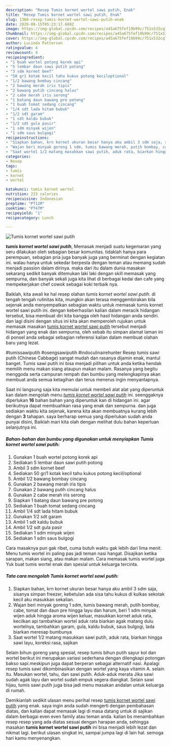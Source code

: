 ```yaml
---
description: "Resep Tumis kornet wortel sawi putih, Enak"
title: "Resep Tumis kornet wortel sawi putih, Enak"
slug: 1360-resep-tumis-kornet-wortel-sawi-putih-enak
date: 2020-08-15T05:23:17.608Z
image: https://img-global.cpcdn.com/recipes/a45a675fef19b99c/751x532cq70/tumis-kornet-wortel-sawi-putih-foto-resep-utama.jpg
thumbnail: https://img-global.cpcdn.com/recipes/a45a675fef19b99c/751x532cq70/tumis-kornet-wortel-sawi-putih-foto-resep-utama.jpg
cover: https://img-global.cpcdn.com/recipes/a45a675fef19b99c/751x532cq70/tumis-kornet-wortel-sawi-putih-foto-resep-utama.jpg
author: Lucinda Patterson
ratingvalue: 4
reviewcount: 4
recipeingredient:
- "1 buah wortel potong korek api"
- "5 lembar daun sawi putih potong"
- "3 sdm kornet beef"
- "50 gr1 kotak kecil tahu kukus potong keciloptional"
- "1/2 bawang bombay cincang"
- "2 bawang merah iris tipis"
- "2 bawang putih cincang halus"
- "2 cabe merah iris serong"
- "1 batang daun bawang pre potong"
- "1 buah tomat sedang cincang"
- "1/4 sdt lada hitam bubuk"
- "1/2 sdt garam"
- "1 sdt kaldu bubuk"
- "1/2 sdt gula pasir"
- "1 sdm minyak wijen"
- "1 sdm saus bulgogi"
recipeinstructions:
- "Siapkan bahan, krn kornet ukuran besar hanya aku ambil 3 sdm saja, sisanya simpan freezer, kebetulan ada sisa tahu kukus di kulkas sekotak kecil aku masukkan sekalian."
- "Wajan beri minyak goreng 1 sdm, tumis bawang merah, putih bombay, cabe, tomat dan daun pre hingga layu dan harum, beri 1 sdm minyak wijen aduk hingga aroma wijen keluar, masukkan kornet aduk rata, kecilkan api tambahkan wortel aduk rata biarkan agak matang dulu wortelnya, tambahkan garam, gula, kaldu bubuk, saus bulgogi, lada biarkan meresap bumbunya"
- "Saat wortel 1/2 matang masukkan sawi putih, aduk rata, biarkan hingga sawi layu, koreksi rasa, sajikan"
categories:
- Resep
tags:
- tumis
- kornet
- wortel

katakunci: tumis kornet wortel 
nutrition: 223 calories
recipecuisine: Indonesian
preptime: "PT12M"
cooktime: "PT47M"
recipeyield: "1"
recipecategory: Lunch

---
```



![Tumis kornet wortel sawi putih](https://img-global.cpcdn.com/recipes/a45a675fef19b99c/751x532cq70/tumis-kornet-wortel-sawi-putih-foto-resep-utama.jpg)

<b><i>tumis kornet wortel sawi putih</i></b>, Memasak menjadi suatu kegemaran yang seru dilakukan oleh sebagian besar komunitas. tidaklah hanya para perempuan, sebagian pria juga banyak juga yang berminat dengan kegiatan ini. walau hanya untuk sekedar berpesta dengan teman atau memang sudah menjadi passion dalam dirinya. maka dari itu dalam dunia masakan sekarang sedikit banyak ditemukan laki laki dengan skill memasak yang sempurna, dan banyak sekali juga kita lihat di berbagai kedai dan cafe yang mempekerjakan chef cowok sebagai koki terbaik nya.

Baiklah, kita awali ke hal resep olahan <i>tumis kornet wortel sawi putih</i>. di tengah tengah rutinitas kita, mungkin akan terasa menggembirakan bila sejenak anda menyempatkan sebagian waktu untuk memasak tumis kornet wortel sawi putih ini. dengan keberhasilan kalian dalam meracik hidangan tersebut, bisa membuat diri kita bangga oleh hasil hidangan anda sendiri. dan lagi disini dengan situs ini kita akan memperoleh rujukan untuk memasak masakan <u>tumis kornet wortel sawi putih</u> tersebut menjadi hidangan yang enak dan sempurna, oleh sebab itu simpan alamat laman ini di ponsel anda sebagai sebagian referensi kalian dalam membuat olahan baru yang lezat.

#tumissawiputih #osengsawiputih #indoculinairehunter Resep tumis sawi putih (Chinese Cabbage) sangat mudah dan rasanya dijamin enak, mantul banget. Tumis sawi putih ini bisa menjadi pilihan untuk anda ketika hendak memilih menu makan siang ataupun makan malam. Rasanya yang begitu menggoda serta campuran rempah dan bumbu yang melengkapinya akan membuat anda semua ketagihan dan terus menerus ingin menyantapnya.


Saat ini langsung saja kita memulai untuk membeli alat alat yang diperuntuk kan dalam mengolah menu <u><i>tumis kornet wortel sawi putih</i></u> ini. seenggaknya diperlukan <b>16</b> bahan bahan yang diperuntuk kan di hidangan ini. agar berikutnya dapat membuahkan rasa yang enak dan sempurna. dan juga sediakan waktu kita sejenak, karena kita akan membuatnya kurang lebih dengan <b>3</b> tahapan. saya berharap semua yang diperlukan sudah anda punyai disini, Baiklah mari kita olah dengan melihat dulu bahan keperluan selanjutnya ini.

<!--inarticleads1-->

##### Bahan-bahan dan bumbu yang digunakan untuk menyiapkan Tumis kornet wortel sawi putih:

1. Gunakan 1 buah wortel potong korek api
1. Sediakan 5 lembar daun sawi putih potong
1. Ambil 3 sdm kornet beef
1. Sediakan 50 gr/1 kotak kecil tahu kukus potong kecil/optional
1. Ambil 1/2 bawang bombay cincang
1. Gunakan 2 bawang merah iris tipis
1. Gunakan 2 bawang putih cincang halus
1. Gunakan 2 cabe merah iris serong
1. Siapkan 1 batang daun bawang pre potong
1. Sediakan 1 buah tomat sedang cincang
1. Ambil 1/4 sdt lada hitam bubuk
1. Gunakan 1/2 sdt garam
1. Ambil 1 sdt kaldu bubuk
1. Ambil 1/2 sdt gula pasir
1. Sediakan 1 sdm minyak wijen
1. Sediakan 1 sdm saus bulgogi


Cara masaknya pun gak ribet, cuma butuh waktu gak lebih dari lima menit. Menu tumis wortel ini paling pas jadi teman nasi hangat. Disajikan ketika sarapan, makan siang, atau makan malam. Cara memasak tumis wortel juga Yuk buat tumis wortel enak dan spesial untuk keluarga tercinta. 

<!--inarticleads2-->

##### Tata cara mengolah Tumis kornet wortel sawi putih:

1. Siapkan bahan, krn kornet ukuran besar hanya aku ambil 3 sdm saja, sisanya simpan freezer, kebetulan ada sisa tahu kukus di kulkas sekotak kecil aku masukkan sekalian.
1. Wajan beri minyak goreng 1 sdm, tumis bawang merah, putih bombay, cabe, tomat dan daun pre hingga layu dan harum, beri 1 sdm minyak wijen aduk hingga aroma wijen keluar, masukkan kornet aduk rata, kecilkan api tambahkan wortel aduk rata biarkan agak matang dulu wortelnya, tambahkan garam, gula, kaldu bubuk, saus bulgogi, lada biarkan meresap bumbunya
1. Saat wortel 1/2 matang masukkan sawi putih, aduk rata, biarkan hingga sawi layu, koreksi rasa, sajikan


Selain bihun goreng yang spesial, resep tumis bihun putih sayur kol dan wortel berikut ini merupakan variasi sederhana dengan dilengkapi potongan bakso sapi.meskipun juga dapat berperan sebagai alternatif nasi. Apalagi resep tumis sawi dikombinasikan dengan wortel yang kaya vitamin A. selain itu. Masukan wortel, tahu, dan sawi putih. Aduk-aduk merata Jika sawi sudah agak layu dan wortel sudah empuk segera diangkat. Selain sawi hijau, tumis sawi putih juga bisa jadi menu masakan andalan untuk keluarga di rumah. 

Demikianlah sedikit ulasan menu perihal resep <u>tumis kornet wortel sawi putih</u> yang enak. saya ingin anda sudah mengerti dengan pembahasan diatas, dan kalian dapat memasak lagi di masa datang untuk di sajikan dalam berbagai even even family atau teman anda. kalian bs menambahkan resep resep yang ada diatas sesuai dengan harapan anda, sehingga masakan <b>tumis kornet wortel sawi putih</b> ini bisa menjadi lebih lezat dan nikmat lagi. berikut ulasan singkat ini, sampai jumpa lagi di lain hal. semoga hari kamu menyenangkan.

